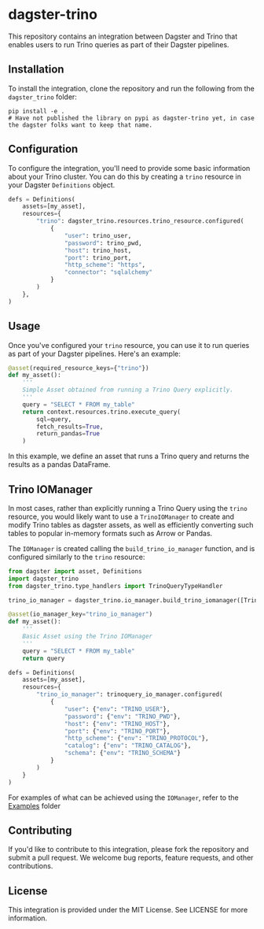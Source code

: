 # dagster-trino 

This repository contains an integration between Dagster and Trino that enables users to run Trino queries as part of their Dagster pipelines.

## Installation

To install the integration, clone the repository and run the following from the `dagster_trino` folder:

```shell
pip install -e .
# Have not published the library on pypi as dagster-trino yet, in case the dagster folks want to keep that name. 
```

## Configuration

To configure the integration, you'll need to provide some basic information about your Trino cluster. You can do this by creating a `trino` resource in your Dagster `Definitions` object.

```python
defs = Definitions(
    assets=[my_asset],
    resources={
        "trino": dagster_trino.resources.trino_resource.configured(
            {
                "user": trino_user, 
                "password": trino_pwd,
                "host": trino_host,
                "port": trino_port,
                "http_scheme": "https",
                "connector": "sqlalchemy"
            }
        )
    },
)
```

## Usage

Once you've configured your `trino` resource, you can use it to run queries as part of your Dagster pipelines. Here's an example:

```python
@asset(required_resource_keys={"trino"})
def my_asset():
    '''
    Simple Asset obtained from running a Trino Query explicitly.
    '''
    query = "SELECT * FROM my_table"
    return context.resources.trino.execute_query(
        sql=query,
        fetch_results=True,
        return_pandas=True
    )
```
In this example, we define an asset that runs a Trino query and returns the results as a pandas DataFrame.

## Trino IOManager

In most cases, rather than explicitly running a Trino Query using the `trino` resource, you would likely want to use a `TrinoIOManager` to create and modify Trino 
tables as dagster assets, as well as efficiently converting such tables to popular in-memory formats such as Arrow or Pandas. 

The `IOManager` is created calling the `build_trino_io_manager` function, and is configured similarly to the `trino` resource:

```python
from dagster import asset, Definitions
import dagster_trino
from dagster_trino.type_handlers import TrinoQueryTypeHandler

trino_io_manager = dagster_trino.io_manager.build_trino_iomanager([TrinoQueryTypeHandler()])

@asset(io_manager_key="trino_io_manager")
def my_asset():
    '''
    Basic Asset using the Trino IOManager
    '''
    query = "SELECT * FROM my_table"
    return query

defs = Definitions(
    assets=[my_asset],
    resources={
        "trino_io_manager": trinoquery_io_manager.configured(
            {
                "user": {"env": "TRINO_USER"}, 
                "password": {"env": "TRINO_PWD"},
                "host": {"env": "TRINO_HOST"},
                "port": {"env": "TRINO_PORT"},
                "http_scheme": {"env": "TRINO_PROTOCOL"},
                "catalog": {"env": "TRINO_CATALOG"},
                "schema": {"env": "TRINO_SCHEMA"}
            }
        )
    }
)

```

For examples of what can be achieved using the `IOManager`, refer to the [Examples](examples/) folder
 
## Contributing

If you'd like to contribute to this integration, please fork the repository and submit a pull request. We welcome bug reports, feature requests, and other contributions.

## License

This integration is provided under the MIT License. See LICENSE for more information.